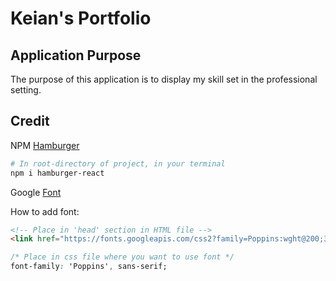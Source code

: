 # Keian's Portfolio

## Application Purpose

The purpose of this application is to display my skill set in the professional setting.

## Credit

NPM [Hamburger](https://www.npmjs.com/package/hamburger-react)

```bash
# In root-directory of project, in your terminal
npm i hamburger-react
```

Google [Font](https://fonts.google.com/specimen/Poppins?query=poppin)

How to add font:

``` html
<!-- Place in 'head' section in HTML file -->
<link href="https://fonts.googleapis.com/css2?family=Poppins:wght@200;300&display=swap" rel="stylesheet">
```

``` css
/* Place in css file where you want to use font */
font-family: 'Poppins', sans-serif;
```